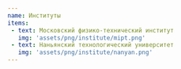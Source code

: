 ```yaml
---
name: Институты
items: 
 - text: Московский физико-технический институт
   img: 'assets/png/institute/mipt.png'   
 - text: Наньянский технологический университет
   img: 'assets/png/institute/nanyan.png'          
---
```

